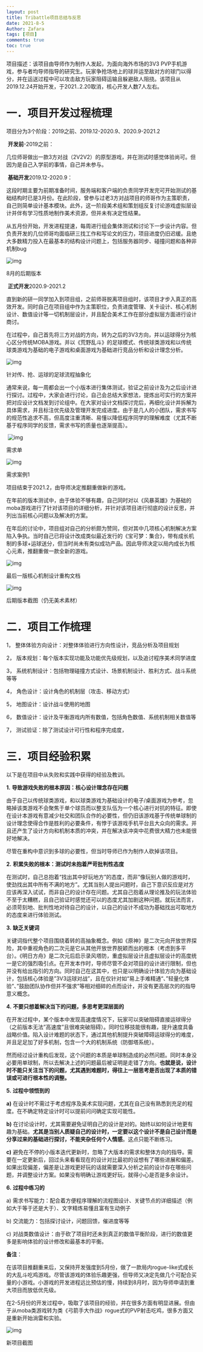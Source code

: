 ```yaml
---
layout: post
title: Tribattle项目总结与反思
date: 2021-8-5
Author: Zafara
tags: [项目]
comments: true
toc: true
---
```

项目描述：该项目由导师作为制作人发起，为面向海外市场的3V3 PVP手机游戏，参与者均导师指导的研究生。玩家争抢场地上的球并运至敌对方的球门以得分，并在运送过程中可以攻击敌方玩家阻碍运输且躲避敌人阻挠。该项目从2019.12.24开始开发，于2021..2.20取消，核心开发人数7人左右。

 

# 一．项目开发过程梳理

项目分为3个阶段：2019之前、2019.12-2020.9、2020.9-2021.2

 

​    **开发前**-2019之前：

几位师哥做出一款3方对战（2V2V2）的原型游戏，并在测试时感觉体验尚可。但因为是自己入学前的事情，自己并未参与。

 

​    **基础开发**2019.12-2020.9：

这段时期主要为前期准备时间，服务端和客户端的负责同学开发完可开始测试的基础结构时已是3月份。在此阶段，曾参与过老3方对战项目的师哥作为主策职责，自己则简单设计基本模块。此外，这一阶段美术组和策划组反复讨论游戏虚拟层设计并伴有学习性质地制作美术资源，但并未有决定性结果。

​    从五月份开始，开发进程提速，每周进行组会集体测试和讨论下一步设计内容。但负责开发的几位师哥均面临研三找工作和写论文的压力，项目进度仍旧迟缓。且绝大多数精力投入在最基本的结构设计问题上，包括服务器同步、碰撞问题和各种非机制bug

![img](https://pic.imgdb.cn/item/610cfafe5132923bf818d6e1.jpg)

8月的后期版本

 

​    **正式开发**2020.9-2021.2

​    直到新的研一同学加入到项目组，之前师哥脱离项目组时，该项目才步入真正的高效开发。同时自己在项目组中作为主策职位，负责进度管理、关卡设计、核心机制设计、数值设计等一切机制层设计，并且配合美术工作在部分虚拟层方面进行设计商讨。

在过程中，自己首先将三方对战的方向，转为之后的3V3方向，并以运球得分为核心区分传统MOBA游戏。并以《荒野乱斗》的足球模式、传统球类游戏和以传统球类游戏为基础的电子游戏和桌面游戏为基础进行竞品分析和设计理念分析。

![img](https://pic.imgdb.cn/item/610cfafe5132923bf818d6e3.png)

针对传、抢、运球的足球流程抽象化

 通常来说，每一周都会出一个小版本进行集体测试，验证之前设计及为之后设计进行探讨。过程中，大家会进行讨论，自己会总结大家想法，提炼出可实行的方案并把对应设计文档发到讨论组中。在大家对设计文档探讨完后，再细化设计并拆解为具体需求，并且标注优先级及管理开发完成进度。由于是几人的小团队，需求书写的规范性追求不高，但高度注重清晰、易懂以降低程序同学的理解难度（尤其不断基于程序同学的反馈，需求书写的质量也逐渐提高）。

​    ![img](https://pic.imgdb.cn/item/610cfafe5132923bf818d6ec.png)

需求单

![img](https://pic.imgdb.cn/item/610cfafe5132923bf818d6f7.jpg)

需求案例1

项目结束于2021.2，由导师决定推翻重做新的游戏。

在年前的版本测试中，由于体验不够有趣，自己同时对以《风暴英雄》为基础的moba游戏进行了针对该项目的详细分析，并针对该项目进行彻底的设计反思，并列出当前核心问题以及解决的方案。

在年后的讨论中，项目组对自己的分析颇为赞同，但对其中几项核心机制解决方案陷入争执。当时自己已将设计改成类似最近发行的《宝可梦：集合》，带有成长机制的多球+运球送分，但当时尚未有类似成功产品。因此导师决定以局内成长为核心元素，推翻重做一款全新的游戏。

![img](https://pic.imgdb.cn/item/610cfafe5132923bf818d6db.jpg)

最后一版核心机制设计重构文档

 

![img](https://pic.imgdb.cn/item/610cfb315132923bf8195f5d.png)

后期版本截图（仍无美术素材）

# 二．项目工作梳理

1， 整体体验方向设计：对整体体验进行方向性设计，竞品分析及项目规划

2， 版本规划：每个版本实现功能及功能优先级规划，以及追讨程序美术同学进度

3， 系统机制设计：包括物理碰撞方式设计、场景机制设计、胜利方式、战斗系统等等

4， 角色设计：设计角色的机制层（攻击、移动方式）

5， 地图设计：设计战斗使用的地图

6， 数值设计：设计及平衡游戏内所有数值，包括角色数值、系统机制相关数值等

7， 测试验证：除了测试设计可行性和程序完成度，

 

# 三．项目经验积累

以下是在项目中从失败和实践中获得的经验及教训。

**1.**   **导致游戏失败的根本原因：核心设计理念存在问题**

由于自己以传统球类游戏，和以球类游戏为基础设计的电子/桌面游戏为参考，忽略掉该类游戏不会聚焦于单个球员而以整支队伍为一个核心进行对抗的特征。即使在设计本游戏有意减少社交和团队合作的必要性，但仍旧该游戏基于传统单球制的设计理念使得合作是胜利的必要条件，有悖于该游戏手机平台且大众向的需求。并且还产生了设计方向和机制本质的冲突，并在解决该冲突中花费很大精力也未能很好地解决。

尽管在重构中意识到多球的必要性，但当时导师已作为制作人砍掉该项目。

 

**2.**   **积累失败的根本：测试时未抱着严苛批判性态度**

在测试时，自己总抱着“找出其中好玩地方”的态度，而非”像玩别人做的游戏时，使劲找出其中所有不满的地方”。尤其当别人提出问题时，自己下意识反应是对方应该再深入试试，而非自己的设计存在问题。尤其自己抱着从理论推及的玩法体验不至于太糟糕，且自己验证时感觉还可以的态度尤其加剧这种问题。就玩法而言，必须苛刻地、批判性地对待自己的设计，以自己的设计不成功为基础找出可取地方的态度来进行体验测试。

 

**3.**   **缺乏关键词**

关键词指代整个项目围绕着转的高抽象概念。例如《原神》是二次元向开放世界探险，其中重视角色的二次元是它从其他开放世界脱颖而出的根本（考虑到多平台）。《明日方舟》是二次元后启示录风塔防，重虚拟层设计且虚拟层设计的高度统一是它的强烈吸引点。在开发本作时，导师尽管不会对项目的设计进行限制，但也并没有给出指引的方向。同时自己在这其中，也只是以明确设计体验方向为基础设计，包括核心体验是”3V3运球对战”，且在仅针对如“易上手难精通“、”轻量化体验”、”鼓励团队协作但并不强求”等相对细碎的点而设计，并没有更高层次的的指导意义概念。

 

**4.**   **不要只想着解决当下的问题，多思考更深层面的**

在开发过程中，某个版本中发现高速度情况下，玩家可以突破阻碍直接运球得分（之前版本无法”高速度”且很难突破阻碍）。同时位移技能很有趣，提升速度具备战略价值。陷入设计难题的状态下，通过其他机制提升突破障碍运球得分的难度，并且足足加了好多机制，包含一个大的机制系统（防御塔系统）。

然而经过设计重构后发现，这个问题的本质是单球制造成的必然问题。同时本身没必要用单球制，所以去解决上述的问题最后被证明是走错了方向。**也就是说，设计时不能只关注当下的问题，尤其遇到难题时，得往上一层思考是否出现了本质的错误或可进行根本性的调整。**

 

**5.**   **过程中领悟到的**

**a)**   在设计时不需过于考虑程序及美术实现问题，尤其在自己没有熟悉到充足的程度。在不确定特定设计时可以提前问问确定实现可能性。

**b)**   在讨论设计时，尤其需要避免证明自己的设计是对的。始终以如何设计地更有趣为基础。**尤其是当别人质疑自己的设计时，一定要以这个设计不是自己设计而是分享过来的基础进行探讨，不能夹杂任何个人情感**。这点只能不断练习。

**c)**   避免在不停的小版本迭代更新时，忽略了大版本的需求和整体方向的指导。需要在一定更新后，回过头来看看现在的设计对比最初的设想有了哪些进展和偏差。如果出现偏差，偏差是让游戏更好玩的话就需要深入分析之前的设计存在哪些问题，并调整设计方案。如果没有明确让游戏更好玩，就得小心是否是多余设计。

 

**6.**   **过程中练习的**

a)   需求书写能力：配合着方便程序理解的流程图设计、关键节点的详细描述（例如大于等于还是大于）、文字精炼易懂且富有生动例子

b)   交流能力：包括探讨设计，问题回馈，催进度等等

c)   对战类数值设计：由于砍了项目时还未到真正的数值平衡阶段，进行的数值更多是影响体验的设计修改和最基本的平衡。

 

**备注**：

​    在该项目推翻重来后，又保持开发强度到5月份，做了一款局内rogue-like式成长的大乱斗吃鸡游戏。尽管该游戏的体验乐趣更强，但导师又决定先做几个可配合买量的小游戏。小游戏的开发进程远比预估的慢，持续到8月时，因为导师申请到重大项目而放低优先级。

​    在2-5月份的开发过程中，吸取了该项目的经验，并在很多方面有明显进展。但由于从moba类游戏转为类《弓箭手大作战》rogue式的PVP射击吃鸡，很多方面又是重新开始淌雷和实验。

![img](https://pic.imgdb.cn/item/610cfb315132923bf8195f62.png)

新项目截图

